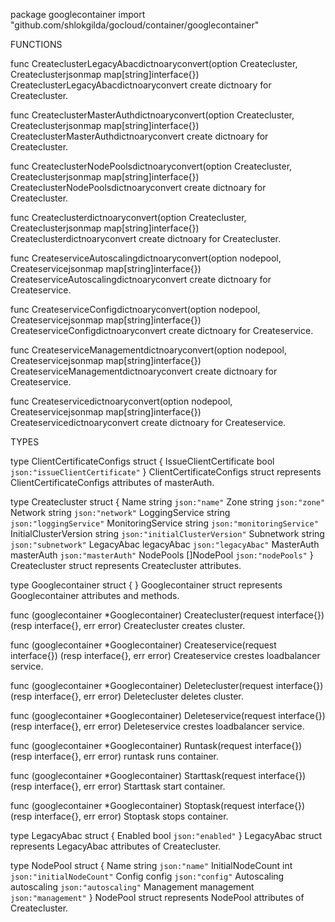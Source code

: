 package googlecontainer
    import "github.com/shlokgilda/gocloud/container/googlecontainer"


FUNCTIONS

func CreateclusterLegacyAbacdictnoaryconvert(option Createcluster, Createclusterjsonmap map[string]interface{})
    CreateclusterLegacyAbacdictnoaryconvert create dictnoary for
    Createcluster.

func CreateclusterMasterAuthdictnoaryconvert(option Createcluster, Createclusterjsonmap map[string]interface{})
    CreateclusterMasterAuthdictnoaryconvert create dictnoary for
    Createcluster.

func CreateclusterNodePoolsdictnoaryconvert(option Createcluster, Createclusterjsonmap map[string]interface{})
    CreateclusterNodePoolsdictnoaryconvert create dictnoary for
    Createcluster.

func Createclusterdictnoaryconvert(option Createcluster, Createclusterjsonmap map[string]interface{})
    Createclusterdictnoaryconvert create dictnoary for Createcluster.

func CreateserviceAutoscalingdictnoaryconvert(option nodepool, Createservicejsonmap map[string]interface{})
    CreateserviceAutoscalingdictnoaryconvert create dictnoary for
    Createservice.

func CreateserviceConfigdictnoaryconvert(option nodepool, Createservicejsonmap map[string]interface{})
    CreateserviceConfigdictnoaryconvert create dictnoary for Createservice.

func CreateserviceManagementdictnoaryconvert(option nodepool, Createservicejsonmap map[string]interface{})
    CreateserviceManagementdictnoaryconvert create dictnoary for
    Createservice.

func Createservicedictnoaryconvert(option nodepool, Createservicejsonmap map[string]interface{})
    Createservicedictnoaryconvert create dictnoary for Createservice.

TYPES

type ClientCertificateConfigs struct {
    IssueClientCertificate bool `json:"issueClientCertificate"`
}
    ClientCertificateConfigs struct represents ClientCertificateConfigs
    attributes of masterAuth.

type Createcluster struct {
    Name                  string     `json:"name"`
    Zone                  string     `json:"zone"`
    Network               string     `json:"network"`
    LoggingService        string     `json:"loggingService"`
    MonitoringService     string     `json:"monitoringService"`
    InitialClusterVersion string     `json:"initialClusterVersion"`
    Subnetwork            string     `json:"subnetwork"`
    LegacyAbac            legacyAbac `json:"legacyAbac"`
    MasterAuth            masterAuth `json:"masterAuth"`
    NodePools             []NodePool `json:"nodePools"`
}
    Createcluster struct represents Createcluster attributes.

type Googlecontainer struct {
}
    Googlecontainer struct represents Googlecontainer attributes and
    methods.

func (googlecontainer *Googlecontainer) Createcluster(request interface{}) (resp interface{}, err error)
    Createcluster creates cluster.

func (googlecontainer *Googlecontainer) Createservice(request interface{}) (resp interface{}, err error)
    Createservice crestes loadbalancer service.

func (googlecontainer *Googlecontainer) Deletecluster(request interface{}) (resp interface{}, err error)
    Deletecluster deletes cluster.

func (googlecontainer *Googlecontainer) Deleteservice(request interface{}) (resp interface{}, err error)
    Deleteservice crestes loadbalancer service.

func (googlecontainer *Googlecontainer) Runtask(request interface{}) (resp interface{}, err error)
    runtask runs container.

func (googlecontainer *Googlecontainer) Starttask(request interface{}) (resp interface{}, err error)
    Starttask start container.

func (googlecontainer *Googlecontainer) Stoptask(request interface{}) (resp interface{}, err error)
    Stoptask stops container.

type LegacyAbac struct {
    Enabled bool `json:"enabled"`
}
    LegacyAbac struct represents LegacyAbac attributes of Createcluster.

type NodePool struct {
    Name             string      `json:"name"`
    InitialNodeCount int         `json:"initialNodeCount"`
    Config           config      `json:"config"`
    Autoscaling      autoscaling `json:"autoscaling"`
    Management       management  `json:"management"`
}
    NodePool struct represents NodePool attributes of Createcluster.


